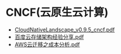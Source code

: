 # <span id = "cncf云原生云计算">CNCF(云原生云计算)</span> 
* [CloudNativeLandscape_v0.9.5_cncf.pdf](/doc/CloudNativeLandscape_v0.9.5_cncf.pdf)
* [百度云存储架构经验分享.pdf](/doc/百度云存储架构经验分享.pdf)
* [AWS云迁移之成本分析.pdf](/doc/AWS云迁移之成本分析.pdf)
